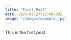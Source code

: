 ```yaml
---
title: "First Post"
date: 2025-03-27T12:00:00Z
image: "/images/example.jpg"
---
```


This is the first post.

